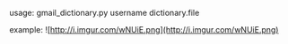 usage: gmail\_dictionary.py username dictionary.file

example: ![http://i.imgur.com/wNUiE.png](http://i.imgur.com/wNUiE.png)